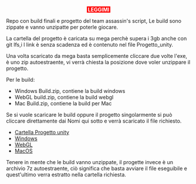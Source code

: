<p style="text-align: center;"><span style="background-color: #ff0000; color: #ffffff;"><strong>&nbsp;LEGGIMI&nbsp;</strong></span></p>


<p>Repo con build finali e progetto del team assassin's script, Le build sono zippate e vanno unzipatte per poterle giocare.</p>
<p>La cartella del progetto &egrave; caricata su mega perch&egrave; supera i 3gb anche con git lfs,i l link &egrave; senza scadenza ed &egrave; contenuto nel file Progetto_unity.</p>
<p>Una volta scaricato da mega basta semplicemente cliccare due volte l'exe, &egrave; uno zip autoestraente, vi verr&agrave; chiesta la posizione dove voler unzippare il progetto.</p>
<p>Per le build:</p>
<ul>
<li>Windows Build.zip, contiene la build windows</li>
<li>WebGL build.zip, contiene la build webgl</li>
<li>Mac Build.zip, contiene la build per Mac</li>
</ul>
<p>Se si vuole scaricare le build oppure il progetto singolarmente si pu&ograve; cliccare direttamente dai Nomi qui sotto e verr&agrave; scaricato il file richiesto.</p>
<ul>
<li><a href="https://mega.nz/file/qFo33QiZ#RD7zKRh4DIdI1twbaUehK-pPh-E8GkUCT4dtSj6-mok">Cartella Progetto unity</a></li>
<li><a href="https://media.githubusercontent.com/media/Nesquirt/Shellie_in_the_coral_reef/Finally-Final/Progetto%20e%20Build/Windows%20Build.zip?download=true">Windows</a></li>
<li><a href="https://media.githubusercontent.com/media/Nesquirt/Shellie_in_the_coral_reef/Finally-Final/Progetto%20e%20Build/WebGL%20Buid.zip?download=true">WebGL</a></li>
<li><a href="https://media.githubusercontent.com/media/Nesquirt/Shellie_in_the_coral_reef/Finally-Final/Progetto%20e%20Build/Mac%20build.app.zip?download=true">MacOS</a></li>
</ul>
<p>Tenere in mente che le build vanno unzippate, il progette invece &egrave; un archivio 7z autoestraente, ci&ograve; significa che basta avviare il file eseguibile e quest'ultimo verra estratto nella cartella richiesta.</p>
